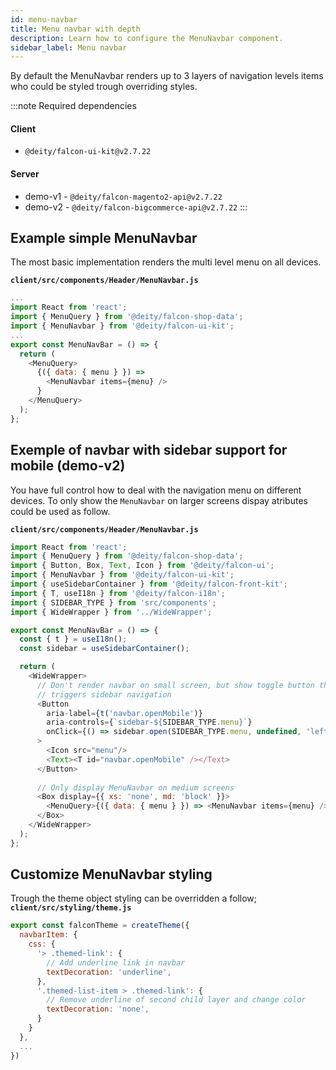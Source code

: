 ```yaml
---
id: menu-navbar
title: Menu navbar with depth
description: Learn how to configure the MenuNavbar component.
sidebar_label: Menu navbar
---
```


By default the MenuNavbar renders up to 3 layers of navigation levels items who could be styled trough overriding styles.

:::note Required dependencies
#### Client
 - `@deity/falcon-ui-kit@v2.7.22` 
#### Server
 - demo-v1 - `@deity/falcon-magento2-api@v2.7.22`
 - demo-v2 - `@deity/falcon-bigcommerce-api@v2.7.22`
:::

## Example simple MenuNavbar
The most basic implementation renders the multi level menu on all devices.

**`client/src/components/Header/MenuNavbar.js`**
```js
...
import React from 'react';
import { MenuQuery } from '@deity/falcon-shop-data';
import { MenuNavbar } from '@deity/falcon-ui-kit';
...
export const MenuNavBar = () => {
  return (
    <MenuQuery>
      {({ data: { menu } }) =>
        <MenuNavbar items={menu} />
      }
    </MenuQuery>
  );
};
```

## Exemple of navbar with sidebar support for mobile (demo-v2)
You have full control how to deal with the navigation menu on different devices. To only show the `MenuNavbar` on larger screens dispay atributes could be used as follow.

**`client/src/components/Header/MenuNavbar.js`**
```js
import React from 'react';
import { MenuQuery } from '@deity/falcon-shop-data';
import { Button, Box, Text, Icon } from '@deity/falcon-ui';
import { MenuNavbar } from '@deity/falcon-ui-kit';
import { useSidebarContainer } from '@deity/falcon-front-kit';
import { T, useI18n } from '@deity/falcon-i18n';
import { SIDEBAR_TYPE } from 'src/components';
import { WideWrapper } from '../WideWrapper';

export const MenuNavBar = () => {
  const { t } = useI18n();
  const sidebar = useSidebarContainer();

  return (
    <WideWrapper>
      // Don't render navbar on small screen, but show toggle button that
      // triggers sidebar navigation
      <Button
        aria-label={t('navbar.openMobile')}
        aria-controls={`sidebar-${SIDEBAR_TYPE.menu}`}
        onClick={() => sidebar.open(SIDEBAR_TYPE.menu, undefined, 'left')}
      >
        <Icon src="menu"/>
        <Text><T id="navbar.openMobile" /></Text>
      </Button>
      
      // Only display MenuNavbar on medium screens
      <Box display={{ xs: 'none', md: 'block' }}>
        <MenuQuery>{({ data: { menu } }) => <MenuNavbar items={menu} />}</MenuQuery>
      </Box>
    </WideWrapper>
  );
};
```

## Customize MenuNavbar styling
Trough the theme object styling can be overridden a follow;
**`client/src/styling/theme.js`**
```js
export const falconTheme = createTheme({
  navbarItem: {
    css: {
      '> .themed-link': {
        // Add underline link in navbar
        textDecoration: 'underline',
      },
      '.themed-list-item > .themed-link': {
        // Remove underline of second child layer and change color
        textDecoration: 'none',
      }
    }
  },
  ...
})
```
